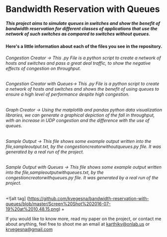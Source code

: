 # Bandwidth Reservation with Queues
<p>
<h5>This project aims to simulate queues in switches and show the benefit of bandwidth reservation for different classes of applications that use the network of such switches as compared to switches without queues. </h5>
<p>
<h4>Here's a little information about each of the files you see in the repository. </h4>
<p>
<h6>Congestion Creator -> This .py File is a python script to create a network of hosts and switches and pass a great deal traffic, to show the negative effects of congestion on throughput. </h6>
<p>
<h6>Congestion Creator with Queues-> This .py File is a python script to create a network of hosts and switches and shows the benefit of using queues to ensure a high level of performance despite high congestion. </h6>
<p>
<h6>Graph Creator -> Using the matplotlib and pandas python data visualization libraries, we can generate a graphical depiction of the fall in throughput, with an increase in UDP congestion and the difference with the use of queues.</h6>
<p>
<h6>Sample Output  -> This file shows some example output written into the file,sampleoutput.txt, by the congestioncreatorwithoutqueues.py file. It was generated by a real run of the project. </h6>

<h6>Sample Output with Queues -> This file shows some example output written into the file,sampleoutputwithqueues.txt, by the congestioncreatorwithqueues.py file. It was generated by a real run of the project. </h6>

+![alt tag] (https://github.com/kvegesna/bandwidth-reservation-with-queues/blob/master/Screen%20Shot%202016-07-19%20at%2010.48.15.png)
+

If you would like to know more, read my paper on the project, or contact me about anything, feel free to shoot me an email at karthikv@onlab.us or krvegesna@gmail.com

